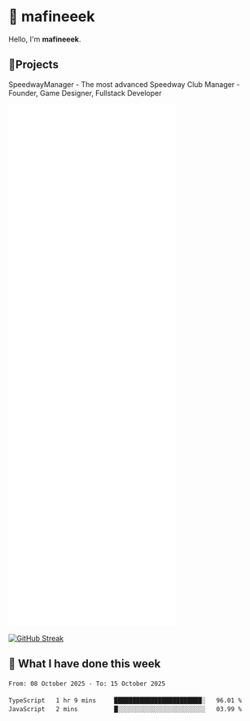 # 👋 mafineeek
Hello, I'm **mafineeek**.

## 📝Projects

SpeedwayManager - The most advanced Speedway Club Manager - Founder, Game Designer, Fullstack Developer


![](./github-metrics.svg)

[![GitHub Streak](https://streak-stats.demolab.com/?user=mafineeek)](https://git.io/streak-stats)

## 📰 What I have done this week
<!--START_SECTION:waka-->

```txt
From: 08 October 2025 - To: 15 October 2025

TypeScript   1 hr 9 mins     ████████████████████████░   96.01 %
JavaScript   2 mins          █░░░░░░░░░░░░░░░░░░░░░░░░   03.99 %
```

<!--END_SECTION:waka-->
